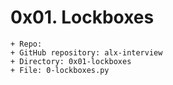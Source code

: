 # 0x01. Lockboxes


```
+ Repo:
+ GitHub repository: alx-interview
+ Directory: 0x01-lockboxes
+ File: 0-lockboxes.py
```
